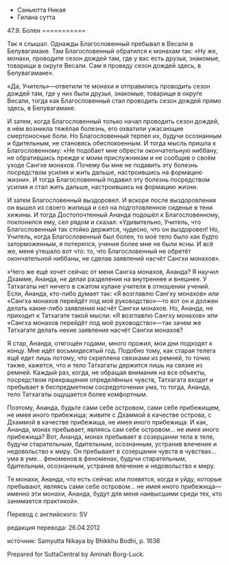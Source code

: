 









* Саньютта Никая
* Гилана сутта


47\.9\. Болен
\=\=\=\=\=\=\=\=\=\=\=



Так я слышал\. Однажды Благословенный пребывал в Весали в Белувагамаке\. Там Благословенный обратился к монахам так: «Ну же, монахи, проводите сезон дождей там, где у вас есть друзья, знакомые, товарищи в округе Весали\. Сам я проведу сезон дождей здесь, в Белувагамаке»\.


«Да, Учитель»—ответили те монахи и отправились проводить сезон дождей там, где у них были друзья, знакомые, товарищи в округе Весали, тогда как Благословенный стал проводить сезон дождей прямо здесь, в Белувагамаке\.


И затем, когда Благословенный только начал проводить сезон дождей, в нём возникла тяжёлая болезнь, его охватили ужасающие смертоносные боли\. Но Благословенный терпел их, будучи осознанным и бдительным, не становясь обеспокоенным\. И тогда мысль пришла к Благословенному: «Не подобает мне обрести окончательную ниббану, не обратившись прежде к моим прислужникам и не сообщив о своём уходе Сангхе монахов\. Почему бы мне не подавить эту болезнь посредством усилия и жить дальше, настроившись на формацию жизни»\. И тогда Благословенный подавил эту болезнь посредством усилия и стал жить дальше, настроившись на формацию жизни\.


И затем Благословенный выздоровел\. И вскоре после выздоровления он вышел из своего жилища и сел на подготовленное сиденье в тени хижины\. И тогда Достопочтенный Ананда подошёл к Благословенному, поклонился ему, сел рядом и сказал: «Удивительно, Учитель, что Благословенный так стойко держится, чудесно, что он выздоровел\! Но, Учитель, когда Благословенный был болен, то моё тело было как будто заторможенным, я потерялся, учения более мне не были ясны\. И всё же, меня утешало вот что: то, что Благословенный не обретёт окончательной ниббаны, не сделав заявлений насчёт Сангхи монахов»\.


«Чего же ещё хочет сейчас от меня Сангха монахов, Ананда? Я научил Дхамме, Ананда, не делая разделения на внутреннее и внешнее\. У Татхагаты нет ничего в сжатом кулаке учителя в отношении учений\. Если, Ананда, кто\-либо думает так: «Я возглавлю Сангху монахов» или «Сангха монахов перейдёт под моё руководство»—то вот он и должен делать какие\-либо заявления насчёт Сангхи монахов\. Но, Ананда, не приходит к Татхагате такой мысли: «Я возглавлю Сангху монахов» или «Сангха монахов перейдёт под моё руководство»—так зачем же Татхагате делать некие заявления насчёт Сангхи монахов?


Я стар, Ананда, отягощён годами, много прожил, мои дни подходят к концу\. Мне идёт восьмидесятый год\. Подобно тому, как старая телега ещё едет лишь потому, что скреплена связками из ремней, то точно также, кажется, что и тело Татхагаты держится лишь на связке из ремней\. Каждый раз, когда, не обращая внимания на все объекты, посредством прекращения определённых чувств, Татхагата входит и пребывает в беспредметном сосредоточении ума, то тогда, Ананда, тело Татхагаты ощущается более комфортным\.


Поэтому, Ананда, будьте сами себе островом, сами себе прибежищем, не имея иного прибежища; живите с Дхаммой в качестве острова, с Дхаммой в качестве прибежища, не имея иного прибежища\. И как, Ананда, монах пребывает, являясь сам себе островом… не имея иного прибежища? Вот, Ананда, монах пребывает в созерцании тела в теле, будучи старательным, бдительным, осознанным, устранив влечение и недовольство к миру\. Он пребывает в созерцании чувств в чувствах… ума в уме… феноменов в феноменах, будучи старательным, бдительным, осознанным, устранив влечение и недовольство к миру\.


Те монахи, Ананда, что есть сейчас или появятся, когда я уйду, которые пребывают, являясь сами себе островом… не имея иного прибежища—именно эти монахи, Ананда, будут для меня наивысшими среди тех, кто занимается практикой»\.



Перевод с английского: SV


редакция перевода: 26\.04\.2012


источник: Samyutta Nikaya by Bhikkhu Bodhi, p\. 1636


Prepared for SuttaCentral by Aminah Borg\-Luck\.






